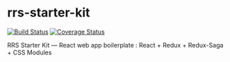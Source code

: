 # rrs-starter-kit

[![Build Status](https://travis-ci.org/samouds/rrs-starter-kit.svg?branch=master)](https://travis-ci.org/samouds/rrs-starter-kit)
[![Coverage Status](https://coveralls.io/repos/github/samouds/rrs-starter-kit/badge.svg?branch=master)](https://coveralls.io/github/samouds/rrs-starter-kit?branch=master)

RRS Starter Kit — React web app boilerplate  : React + Redux + Redux-Saga + CSS Modules
